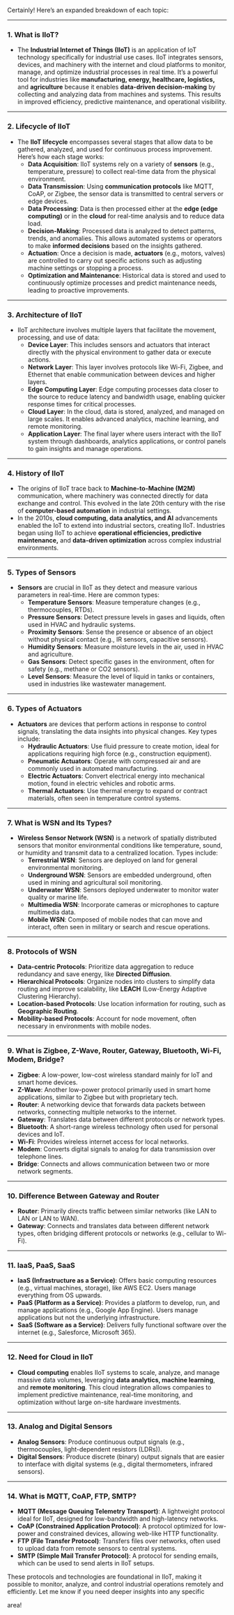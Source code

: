 Certainly! Here’s an expanded breakdown of each topic:

---

### 1. **What is IIoT?**
   - The **Industrial Internet of Things (IIoT)** is an application of IoT technology specifically for industrial use cases. IIoT integrates sensors, devices, and machinery with the internet and cloud platforms to monitor, manage, and optimize industrial processes in real time. It’s a powerful tool for industries like **manufacturing, energy, healthcare, logistics,** and **agriculture** because it enables **data-driven decision-making** by collecting and analyzing data from machines and systems. This results in improved efficiency, predictive maintenance, and operational visibility.

---

### 2. **Lifecycle of IIoT**
   - The **IIoT lifecycle** encompasses several stages that allow data to be gathered, analyzed, and used for continuous process improvement. Here’s how each stage works:
     - **Data Acquisition**: IIoT systems rely on a variety of **sensors** (e.g., temperature, pressure) to collect real-time data from the physical environment.
     - **Data Transmission**: Using **communication protocols** like MQTT, CoAP, or Zigbee, the sensor data is transmitted to central servers or edge devices.
     - **Data Processing**: Data is then processed either at the **edge (edge computing)** or in the **cloud** for real-time analysis and to reduce data load.
     - **Decision-Making**: Processed data is analyzed to detect patterns, trends, and anomalies. This allows automated systems or operators to make **informed decisions** based on the insights gathered.
     - **Actuation**: Once a decision is made, **actuators** (e.g., motors, valves) are controlled to carry out specific actions such as adjusting machine settings or stopping a process.
     - **Optimization and Maintenance**: Historical data is stored and used to continuously optimize processes and predict maintenance needs, leading to proactive improvements.

---

### 3. **Architecture of IIoT**
   - IIoT architecture involves multiple layers that facilitate the movement, processing, and use of data:
     - **Device Layer**: This includes sensors and actuators that interact directly with the physical environment to gather data or execute actions.
     - **Network Layer**: This layer involves protocols like Wi-Fi, Zigbee, and Ethernet that enable communication between devices and higher layers.
     - **Edge Computing Layer**: Edge computing processes data closer to the source to reduce latency and bandwidth usage, enabling quicker response times for critical processes.
     - **Cloud Layer**: In the cloud, data is stored, analyzed, and managed on large scales. It enables advanced analytics, machine learning, and remote monitoring.
     - **Application Layer**: The final layer where users interact with the IIoT system through dashboards, analytics applications, or control panels to gain insights and manage operations.

---

### 4. **History of IIoT**
   - The origins of IIoT trace back to **Machine-to-Machine (M2M)** communication, where machinery was connected directly for data exchange and control. This evolved in the late 20th century with the rise of **computer-based automation** in industrial settings.
   - In the 2010s, **cloud computing, data analytics, and AI** advancements enabled the IoT to extend into industrial sectors, creating IIoT. Industries began using IIoT to achieve **operational efficiencies, predictive maintenance,** and **data-driven optimization** across complex industrial environments.

---

### 5. **Types of Sensors**
   - **Sensors** are crucial in IIoT as they detect and measure various parameters in real-time. Here are common types:
     - **Temperature Sensors**: Measure temperature changes (e.g., thermocouples, RTDs).
     - **Pressure Sensors**: Detect pressure levels in gases and liquids, often used in HVAC and hydraulic systems.
     - **Proximity Sensors**: Sense the presence or absence of an object without physical contact (e.g., IR sensors, capacitive sensors).
     - **Humidity Sensors**: Measure moisture levels in the air, used in HVAC and agriculture.
     - **Gas Sensors**: Detect specific gases in the environment, often for safety (e.g., methane or CO2 sensors).
     - **Level Sensors**: Measure the level of liquid in tanks or containers, used in industries like wastewater management.

---

### 6. **Types of Actuators**
   - **Actuators** are devices that perform actions in response to control signals, translating the data insights into physical changes. Key types include:
     - **Hydraulic Actuators**: Use fluid pressure to create motion, ideal for applications requiring high force (e.g., construction equipment).
     - **Pneumatic Actuators**: Operate with compressed air and are commonly used in automated manufacturing.
     - **Electric Actuators**: Convert electrical energy into mechanical motion, found in electric vehicles and robotic arms.
     - **Thermal Actuators**: Use thermal energy to expand or contract materials, often seen in temperature control systems.

---

### 7. **What is WSN and Its Types?**
   - **Wireless Sensor Network (WSN)** is a network of spatially distributed sensors that monitor environmental conditions like temperature, sound, or humidity and transmit data to a centralized location. Types include:
     - **Terrestrial WSN**: Sensors are deployed on land for general environmental monitoring.
     - **Underground WSN**: Sensors are embedded underground, often used in mining and agricultural soil monitoring.
     - **Underwater WSN**: Sensors deployed underwater to monitor water quality or marine life.
     - **Multimedia WSN**: Incorporate cameras or microphones to capture multimedia data.
     - **Mobile WSN**: Composed of mobile nodes that can move and interact, often seen in military or search and rescue operations.

---

### 8. **Protocols of WSN**
   - **Data-centric Protocols**: Prioritize data aggregation to reduce redundancy and save energy, like **Directed Diffusion**.
   - **Hierarchical Protocols**: Organize nodes into clusters to simplify data routing and improve scalability, like **LEACH** (Low-Energy Adaptive Clustering Hierarchy).
   - **Location-based Protocols**: Use location information for routing, such as **Geographic Routing**.
   - **Mobility-based Protocols**: Account for node movement, often necessary in environments with mobile nodes.

---

### 9. **What is Zigbee, Z-Wave, Router, Gateway, Bluetooth, Wi-Fi, Modem, Bridge?**
   - **Zigbee**: A low-power, low-cost wireless standard mainly for IoT and smart home devices.
   - **Z-Wave**: Another low-power protocol primarily used in smart home applications, similar to Zigbee but with proprietary tech.
   - **Router**: A networking device that forwards data packets between networks, connecting multiple networks to the internet.
   - **Gateway**: Translates data between different protocols or network types.
   - **Bluetooth**: A short-range wireless technology often used for personal devices and IoT.
   - **Wi-Fi**: Provides wireless internet access for local networks.
   - **Modem**: Converts digital signals to analog for data transmission over telephone lines.
   - **Bridge**: Connects and allows communication between two or more network segments.

---

### 10. **Difference Between Gateway and Router**
   - **Router**: Primarily directs traffic between similar networks (like LAN to LAN or LAN to WAN).
   - **Gateway**: Connects and translates data between different network types, often bridging different protocols or networks (e.g., cellular to Wi-Fi).

---

### 11. **IaaS, PaaS, SaaS**
   - **IaaS (Infrastructure as a Service)**: Offers basic computing resources (e.g., virtual machines, storage), like AWS EC2. Users manage everything from OS upwards.
   - **PaaS (Platform as a Service)**: Provides a platform to develop, run, and manage applications (e.g., Google App Engine). Users manage applications but not the underlying infrastructure.
   - **SaaS (Software as a Service)**: Delivers fully functional software over the internet (e.g., Salesforce, Microsoft 365).

---

### 12. **Need for Cloud in IIoT**
   - **Cloud computing** enables IIoT systems to scale, analyze, and manage massive data volumes, leveraging **data analytics, machine learning**, and **remote monitoring**. This cloud integration allows companies to implement predictive maintenance, real-time monitoring, and optimization without large on-site hardware investments.

---

### 13. **Analog and Digital Sensors**
   - **Analog Sensors**: Produce continuous output signals (e.g., thermocouples, light-dependent resistors (LDRs)).
   - **Digital Sensors**: Produce discrete (binary) output signals that are easier to interface with digital systems (e.g., digital thermometers, infrared sensors).

---

### 14. **What is MQTT, CoAP, FTP, SMTP?**
   - **MQTT (Message Queuing Telemetry Transport)**: A lightweight protocol ideal for IIoT, designed for low-bandwidth and high-latency networks.
   - **CoAP (Constrained Application Protocol)**: A protocol optimized for low-power and constrained devices, allowing web-like HTTP functionality.
   - **FTP (File Transfer Protocol)**: Transfers files over networks, often used to upload data from remote sensors to central systems.
   - **SMTP (Simple Mail Transfer Protocol)**: A protocol for sending emails, which can be used to send alerts in IIoT setups.

These protocols and technologies are foundational in IIoT, making it possible to monitor, analyze, and control industrial operations remotely and efficiently. Let me know if you need deeper insights into any specific

 area!
